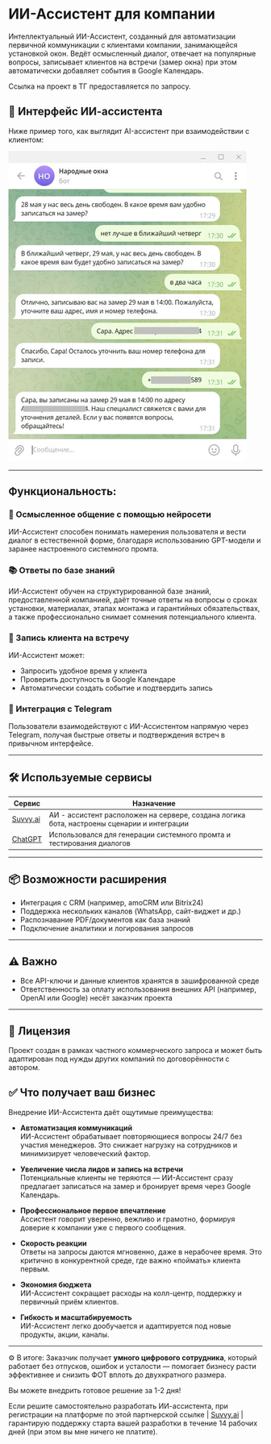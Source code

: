 # ИИ-Ассистент для компании
Интеллектуальный ИИ-Ассистент, созданный для автоматизации первичной коммуникации с клиентами компании, занимающейся установкой окон. Ведёт осмысленный диалог, отвечает на популярные вопросы, записывает клиентов на встречи (замер окна) при этом автоматически добавляет события в Google Календарь.

Ссылка на проект в ТГ предоставляется по запросу. 

## 💬 Интерфейс ИИ-ассистента

Ниже пример того, как выглядит AI-ассистент при взаимодействии с клиентом:

![Интерфейс бота](Pic%20interface.jpg)

---

## Функциональность:

### 🤖 Осмысленное общение с помощью нейросети
ИИ-Ассистент способен понимать намерения пользователя и вести диалог в естественной форме, благодаря использованию GPT-модели и заранее настроенного системного промта.

### 📚 Ответы по базе знаний
ИИ-Ассистент обучен на структурированной базе знаний, предоставленной компанией, даёт точные ответы на вопросы о сроках установки, материалах, этапах монтажа и гарантийных обязательствах, а также профессионально снимает сомнения потенциального клиента.

### 📅 Запись клиента на встречу
ИИ-Ассистент может:
- Запросить удобное время у клиента
- Проверить доступность в Google Календаре
- Автоматически создать событие и подтвердить запись

### 💬 Интеграция с Telegram
Пользователи взаимодействуют с ИИ-Ассистентом напрямую через Telegram, получая быстрые ответы и подтверждения встреч в привычном интерфейсе.

---

## 🛠 Используемые сервисы

| Сервис | Назначение |
|--------|------------|
| [Suvvy.ai](https://suvvy.ai/ru?partner_id=6834bb9e4375e4bc19b6f0e1) | АИ - ассистент расположен на сервере, создана логика бота, настроены сценарии и интеграции |
| [ChatGPT](https://chatgpt.com) | Использовался для генерации системного промта и тестирования диалогов |

---

## 📦 Возможности расширения

- Интеграция с CRM (например, amoCRM или Bitrix24)
- Поддержка нескольких каналов (WhatsApp, сайт-виджет и др.)
- Распознавание PDF/документов как база знаний
- Подключение аналитики и логирования запросов

---

## ⚠️ Важно

- Все API-ключи и данные клиентов хранятся в зашифрованной среде
- Ответственность за оплату использования внешних API (например, OpenAI или Google) несёт заказчик проекта

---

## 📄 Лицензия

Проект создан в рамках частного коммерческого запроса и может быть адаптирован под нужды других компаний по договорённости с автором.

## ✅ Что получает ваш бизнес

Внедрение ИИ-Ассистента даёт ощутимые преимущества:

- **Автоматизация коммуникаций**  
  ИИ-Ассистент обрабатывает повторяющиеся вопросы 24/7 без участия менеджеров. Это снижает нагрузку на сотрудников и минимизирует человеческий фактор.

- **Увеличение числа лидов и запись на встречи**  
  Потенциальные клиенты не теряются — ИИ-Ассистент сразу предлагает записаться на замер и бронирует время через Google Календарь.

- **Профессиональное первое впечатление**  
  Ассистент говорит уверенно, вежливо и грамотно, формируя доверие к компании уже с первого сообщения.

- **Скорость реакции**  
  Ответы на запросы даются мгновенно, даже в нерабочее время. Это критично в конкурентной среде, где важно «поймать» клиента первым.

- **Экономия бюджета**  
  ИИ-Ассистент сокращает расходы на колл-центр, поддержку и первичный приём клиентов.

- **Гибкость и масштабируемость**  
  ИИ-Ассистент легко дообучается и адаптируется под новые продукты, акции, каналы.

---

⚙️ В итоге: Заказчик получает **умного цифрового сотрудника**, который работает без отпусков, ошибок и усталости — помогает бизнесу расти эффективнее и снизить ФОТ вплоть до двухкратного размера.

Вы можете внедрить готовое решение за 1-2 дня!

Если решите самостоятельно разработать ИИ-ассистента, при регистрации на платформе по этой партнерской ссылке | [Suvvy.ai](https://app.suvvy.ai/?partner_id=6834bb9e4375e4bc19b6f0e1) | гарантирую поддержку старта вашей разработки в течение 14 рабочих дней (при этом вы мне ничего не платите).

